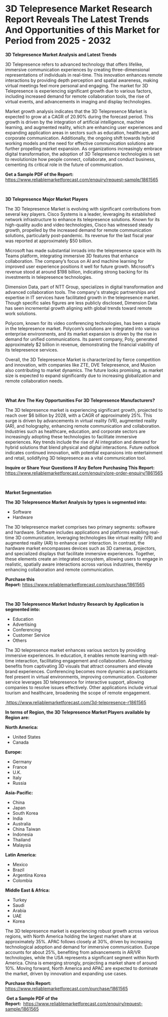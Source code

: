 <p><h1>3D Telepresence Market Research Report Reveals The Latest Trends And Opportunities of this Market for Period from 2025 - 2032</h1></p><p><strong>3D Telepresence Market Analysis and Latest Trends</strong></p>
<p><p>3D Telepresence refers to advanced technology that offers lifelike, immersive communication experiences by creating three-dimensional representations of individuals in real-time. This innovation enhances remote interactions by providing depth perception and spatial awareness, making virtual meetings feel more personal and engaging. The market for 3D Telepresence is experiencing significant growth due to various factors, including increased demand for remote collaboration tools, the rise of virtual events, and advancements in imaging and display technologies.</p><p>Market growth analysis indicates that the 3D Telepresence Market is expected to grow at a CAGR of 20.90% during the forecast period. This growth is driven by the integration of artificial intelligence, machine learning, and augmented reality, which are enhancing user experiences and expanding application areas in sectors such as education, healthcare, and corporate communication. Additionally, the ongoing shift towards hybrid working models and the need for effective communication solutions are further propelling market expansion. As organizations increasingly embrace digital transformation, the adoption of 3D Telepresence technologies is set to revolutionize how people connect, collaborate, and conduct business, cementing its critical role in the future of communication.</p></p>
<p><strong>Get a Sample PDF of the Report:&nbsp;</strong> <a href="https://www.reliablemarketforecast.com/enquiry/request-sample/1861565?utm_campaign=2478&utm_medium=2&utm_source=Github&utm_content=ia&utm_term=19042025&utm_id=3d-telepresence">https://www.reliablemarketforecast.com/enquiry/request-sample/1861565</a></p>
<p>&nbsp;</p>
<p><strong>3D Telepresence Major Market Players</strong></p>
<p><p>The 3D Telepresence Market is evolving with significant contributions from several key players. Cisco Systems is a leader, leveraging its established network infrastructure to enhance its telepresence solutions. Known for its high-quality audio and video technologies, Cisco has witnessed steady growth, propelled by the increased demand for remote communication solutions, particularly post-pandemic. Its revenue for the last fiscal year was reported at approximately $50 billion.</p><p>Microsoft has made substantial inroads into the telepresence space with its Teams platform, integrating immersive 3D features that enhance collaboration. The company’s focus on AI and machine learning for improved user experience positions it well for future growth. Microsoft's revenue stood at around $198 billion, indicating strong backing for its investments in telepresence technologies.</p><p>Dimension Data, part of NTT Group, specializes in digital transformation and advanced collaboration tools. The company's strategic partnerships and expertise in IT services have facilitated growth in the telepresence market. Though specific sales figures are less publicly disclosed, Dimension Data has seen incremental growth aligning with global trends toward remote work solutions.</p><p>Polycom, known for its video conferencing technologies, has been a staple in the telepresence market. Polycom’s solutions are integrated into various enterprise environments, and its market expansion is driven by the rise in demand for unified communications. Its parent company, Poly, generated approximately $2 billion in revenue, demonstrating the financial viability of its telepresence services.</p><p>Overall, the 3D Telepresence Market is characterized by fierce competition and innovation, with companies like ZTE, DVE Telepresence, and Musion also contributing to market dynamics. The future looks promising, as market size is expected to expand significantly due to increasing globalization and remote collaboration needs.</p></p>
<p>&nbsp;</p>
<p><strong>What Are The Key Opportunities For 3D Telepresence Manufacturers?</strong></p>
<p><p>The 3D telepresence market is experiencing significant growth, projected to reach over $6 billion by 2028, with a CAGR of approximately 25%. This surge is driven by advancements in virtual reality (VR), augmented reality (AR), and holography, enhancing remote communication and collaboration. Industries such as healthcare, education, and corporate sectors are increasingly adopting these technologies to facilitate immersive experiences. Key trends include the rise of AI integration and demand for hybrid solutions that blend physical and digital interactions. Future outlook indicates continued innovation, with potential expansions into entertainment and retail, solidifying 3D telepresence as a vital communication tool.</p></p>
<p><strong>Inquire or Share Your Questions If Any Before Purchasing This Report:</strong> <a href="https://www.reliablemarketforecast.com/enquiry/pre-order-enquiry/1861565?utm_campaign=2478&utm_medium=2&utm_source=Github&utm_content=ia&utm_term=19042025&utm_id=3d-telepresence">https://www.reliablemarketforecast.com/enquiry/pre-order-enquiry/1861565</a></p>
<p>&nbsp;</p>
<p><strong>Market Segmentation</strong></p>
<p><strong>The 3D Telepresence Market Analysis by types is segmented into:</strong></p>
<p><ul><li>Software</li><li>Hardware</li></ul></p>
<p><p>The 3D telepresence market comprises two primary segments: software and hardware. Software includes applications and platforms enabling real-time 3D communication, leveraging technologies like virtual reality (VR) and augmented reality (AR) to enhance user interaction. In contrast, the hardware market encompasses devices such as 3D cameras, projectors, and specialized displays that facilitate immersive experiences. Together, these elements create an integrated ecosystem, allowing users to engage in realistic, spatially aware interactions across various industries, thereby enhancing collaboration and remote communication.</p></p>
<p><strong>Purchase this Report:&nbsp;</strong><a href="https://www.reliablemarketforecast.com/purchase/1861565?utm_campaign=2478&utm_medium=2&utm_source=Github&utm_content=ia&utm_term=19042025&utm_id=3d-telepresence">https://www.reliablemarketforecast.com/purchase/1861565</a></p>
<p>&nbsp;</p>
<p><strong>The 3D Telepresence Market Industry Research by Application is segmented into:</strong></p>
<p><ul><li>Education</li><li>Advertising</li><li>Conferencing</li><li>Customer Service</li><li>Others</li></ul></p>
<p><p>The 3D telepresence market enhances various sectors by providing immersive experiences. In education, it enables remote learning with real-time interaction, facilitating engagement and collaboration. Advertising benefits from captivating 3D visuals that attract consumers and elevate brand experiences. Conferencing becomes more dynamic as participants feel present in virtual environments, improving communication. Customer service leverages 3D telepresence for interactive support, allowing companies to resolve issues effectively. Other applications include virtual tourism and healthcare, broadening the scope of remote engagement.</p></p>
<p><a href="https://www.reliablemarketforecast.com/3d-telepresence-r1861565?utm_campaign=2478&utm_medium=2&utm_source=Github&utm_content=ia&utm_term=19042025&utm_id=3d-telepresence">&nbsp;https://www.reliablemarketforecast.com/3d-telepresence-r1861565</a></p>
<p><strong>In terms of Region, the 3D Telepresence Market Players available by Region are:</strong></p>
<p>
    <p> <strong> North America: </strong>
        <ul>
            <li>United States</li>
            <li>Canada</li>
        </ul>
        </p> 
    <p> <strong> Europe: </strong>
        <ul>
            <li>Germany</li>
            <li>France</li>
            <li>U.K.</li>
            <li>Italy</li>
            <li>Russia</li>
        </ul>
        </p> 
    <p> <strong> Asia-Pacific: </strong>
        <ul>
            <li>China</li>
            <li>Japan</li>
            <li>South Korea</li>
            <li>India</li>
            <li>Australia</li>
            <li>China Taiwan</li>
            <li>Indonesia</li>
            <li>Thailand</li>
            <li>Malaysia</li>
        </ul>
        </p> 
    <p> <strong> Latin America: </strong>
        <ul>
            <li>Mexico</li>
            <li>Brazil</li>
            <li>Argentina Korea</li>
            <li>Colombia</li>
        </ul>
        </p> 
    <p> <strong> Middle East & Africa: </strong>
        <ul>
            <li>Turkey</li>
            <li>Saudi</li>
            <li>Arabia</li>
            <li>UAE</li>
            <li>Korea</li>
        </ul>
    </p>
    </p>
<p><p>The 3D telepresence market is experiencing robust growth across various regions, with North America holding the largest market share at approximately 35%. APAC follows closely at 30%, driven by increasing technological adoption and demand for immersive communication. Europe accounts for about 25%, benefiting from advancements in AR/VR technologies, while the USA represents a significant segment within North America. China is emerging strongly, projecting a market share of around 10%. Moving forward, North America and APAC are expected to dominate the market, driven by innovation and expanding use cases.</p></p>
<p><strong>Purchase this Report: </strong><a href="https://www.reliablemarketforecast.com/purchase/1861565?utm_campaign=2478&utm_medium=2&utm_source=Github&utm_content=ia&utm_term=19042025&utm_id=3d-telepresence">https://www.reliablemarketforecast.com/purchase/1861565</a></p>
<p>&nbsp;<strong>Get a Sample PDF of the Report:&nbsp;&nbsp;</strong><a href="https://www.reliablemarketforecast.com/enquiry/request-sample/1861565?utm_campaign=2478&utm_medium=2&utm_source=Github&utm_content=ia&utm_term=19042025&utm_id=3d-telepresence">https://www.reliablemarketforecast.com/enquiry/request-sample/1861565</a></p>
<p><strong></strong></p>
<p><p></p><p></p><p></p></p>